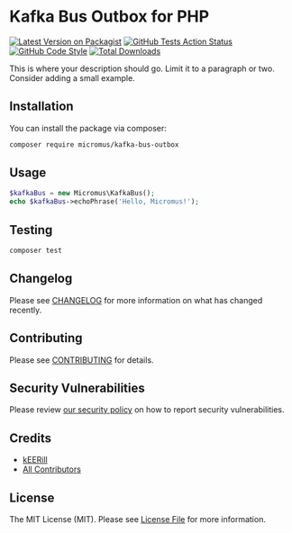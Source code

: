 # Kafka Bus Outbox for PHP

[![Latest Version on Packagist](https://img.shields.io/packagist/v/micromus/kafka-bus-outbox.svg?style=flat-square)](https://packagist.org/packages/micromus/kafka-bus-outbox)
[![GitHub Tests Action Status](https://img.shields.io/github/actions/workflow/status/micromus/kafka-bus-outbox/run-tests.yml?branch=main&label=tests&style=flat-square)](https://github.com/micromus/kafka-bus-outbox/actions?query=workflow%3Arun-tests+branch%3Amain)
[![GitHub Code Style](https://img.shields.io/github/actions/workflow/status/micromus/kafka-bus-outbox/php-code-style.yml?branch=main&label=code%20style&style=flat-square)](https://github.com/micromus/kafka-bus-outbox/actions?query=workflow%3A"PHP+Code+Style"+branch%3Amain)
[![Total Downloads](https://img.shields.io/packagist/dt/micromus/kafka-bus-outbox.svg?style=flat-square)](https://packagist.org/packages/micromus/kafka-bus-outbox)

This is where your description should go. Limit it to a paragraph or two. Consider adding a small example.

## Installation

You can install the package via composer:

```bash
composer require micromus/kafka-bus-outbox
```

## Usage

```php
$kafkaBus = new Micromus\KafkaBus();
echo $kafkaBus->echoPhrase('Hello, Micromus!');
```

## Testing

```bash
composer test
```

## Changelog

Please see [CHANGELOG](CHANGELOG.md) for more information on what has changed recently.

## Contributing

Please see [CONTRIBUTING](CONTRIBUTING.md) for details.

## Security Vulnerabilities

Please review [our security policy](../../security/policy) on how to report security vulnerabilities.

## Credits

- [kEERill](https://github.com/kEERill)
- [All Contributors](../../contributors)

## License

The MIT License (MIT). Please see [License File](LICENSE.md) for more information.
